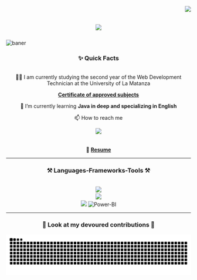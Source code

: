 <img align="right" src="https://visitor-badge.laobi.icu/badge?page_id=GabiLeve.GabiLeve&left_color=deeppink&right_color=blue&left_text=HelloVisitors" />

<h1 align="center">
    <img src="https://readme-typing-svg.herokuapp.com/?font=Jersey+15&size=70&color=3CEBFF&pause=1000&center=true&vCenter=true&width=700&height=70&duration=4000&lines=Hi+There!+👋+I'm+Gabi!;+Welcome+my+profile!+🎉" />
</h1>


![baner](https://github.com/user-attachments/assets/13ae8da6-5391-40d8-b202-ba003dbb4272)

<div align="center">
<h3> ✨ Quick Facts </h3>
<br>
👩‍💻 I am currently studying the second year of the Web Development Technician at the University of La Matanza

**[Certificate of approved subjects](https://drive.google.com/file/d/1L1BlUUlRXdss_OiX2zOIeZemzQwR565y/view?usp=drive_link)**

🧠 I’m currently learning **Java in deep and specializing in English**

📫 How to reach me 
<!--<a href="https://www.linkedin.com/in/gabriela-leveratto-74a539250">**@GbrielaLeveratto**</a> -->
<div align="center"> 
  <a href="mailto:leverattomariag@gmail.com">
    <img src="https://img.shields.io/badge/Gmail-333333?style=for-the-badge&logo=gmail&logoColor=red" />
  </a>
    <!--
  <a href="https://linkedin.com/in/gabriela-leveratto-74a539250/" target="_blank">
    <img src="https://img.shields.io/badge/LinkedIn-0077B5?style=for-the-badge&logo=linkedin&logoColor=white" target="_blank" />
  </a>
    -->
 <!-- AGREGAR CUENDO TENGA PORTFOLIO WEB <a href="https://salesp07.github.io" target="_blank">
     <img src="https://img.shields.io/badge/Portfolio-FF5722?style=for-the-badge&logo=todoist&logoColor=white" target="_blank" />
  </a>--> <!-- sqlite, safari, google-chrome are other good icon options -->
</div><br>

📝 **[Resume](https://drive.google.com/file/d/1ss-N9VDy5u-SZkpagu7rdQ4CugVjmARe/view?usp=drive_link)**
</div>

 <hr/>
 
<h3 align="center">⚒️ Languages-Frameworks-Tools ⚒️</h3>
<br/>
<div align="center">
    <img src="https://skillicons.dev/icons?i=html,css,vscode,javascript,java,php" /><br>
    <img src="https://skillicons.dev/icons?i=github,stackoverflow,figma,git,ai" /><br>
    <img src="https://skillicons.dev/icons?i=mysql"/>
    <img src="https://github.com/user-attachments/assets/7a217660-75f2-42ef-8779-4b501fc8f3d8" alt="Power-BI" width="32" margin="2px"/>

</div>


 <hr/>
 
<h3 align="center">🐍 Look at my devoured contributions 🐍 </h3>
 <div align="center">
     
![snake_gif](https://github.com/GabiLeve/GabiLeve/blob/output/github-snake-dark.svg)

 </div>
<!--
  <hr>
  <p align="center">
 <img src="https://media.giphy.com/media/8UHRm5oY4k4FDxq5QG/giphy.gif" width="30px" alt="GitHub-Status"/>&nbsp;<i><b>GitHub Stats</b></i><img src="https://media.giphy.com/media/8UHRm5oY4k4FDxq5QG/giphy.gif" width="30px" alt="GitHub-Status"/></p>
<p><img align="left" src="https://github-readme-stats.vercel.app/api/top-langs?username=GabiLeve&show_icons=true&locale=en&layout=compact" alt="GabiLeve" /></p>
-->
<!--
<p>&nbsp;<img align="center" src="https://github-readme-stats.vercel.app/api?username=GabiLeve&show_icons=true&locale=en" alt="GabiLeve" width="410" /></p>


